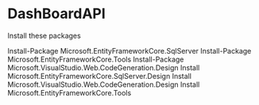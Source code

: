 # DashBoardAPI

Install these packages

Install-Package Microsoft.EntityFrameworkCore.SqlServer
Install-Package Microsoft.EntityFrameworkCore.Tools
Install-Package Microsoft.VisualStudio.Web.CodeGeneration.Design
Install Microsoft.EntityFrameworkCore.SqlServer.Design
Install Microsoft.VisualStudio.Web.CodeGeneration.Design
Install Microsoft.EntityFrameworkCore.Tools
